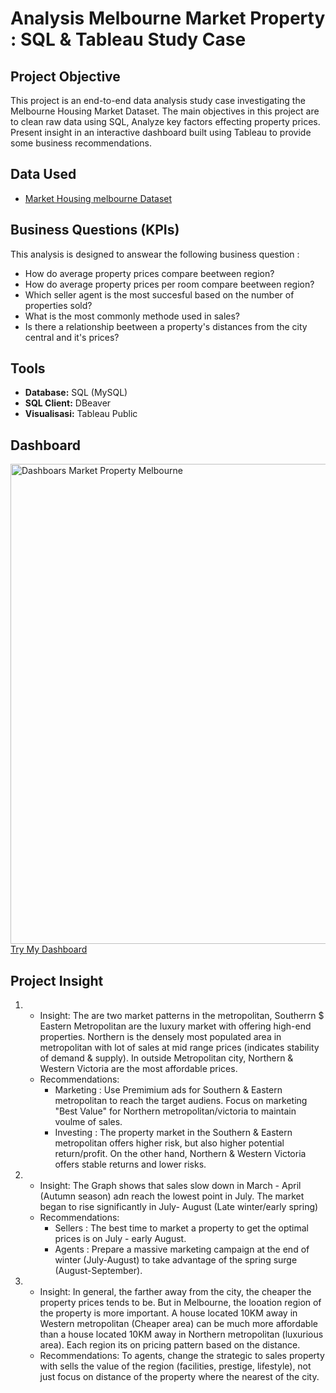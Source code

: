 # Analysis Melbourne Market Property : SQL & Tableau Study Case 

## Project Objective
This project is an end-to-end data analysis study case investigating the Melbourne Housing Market Dataset. The main objectives in this project are to clean raw data using SQL, Analyze key factors effecting property prices. Present insight in an interactive dashboard built using Tableau to provide some business recommendations.

## Data Used
- <a href=https://github.com/jefryramadhan/Data-Analysis--Melbourne-Housing-Dashboard/blob/main/Melbourne%20total%20cleaned.csv>Market Housing melbourne Dataset</a>

## Business Questions (KPIs)
This analysis is designed to answear the following business question : 
- How do average property prices compare beetween region?
- How do average property prices per room compare beetween region? 
- Which seller agent is the most succesful based on the number of properties sold?
- What is the most commonly methode used  in sales?
- Is there a relationship beetween a property's distances from the city central and it's prices?

## Tools
* **Database:** SQL (MySQL)
* **SQL Client:** DBeaver
* **Visualisasi:** Tableau Public

## Dashboard 
<img width="1366" height="768" alt="Dashboars Market Property Melbourne" src="https://github.com/user-attachments/assets/0bc428f2-7907-474f-83f1-7d6dfa7f04a0" />
<a href="https://public.tableau.com/app/profile/rahmad.jefry.r/viz/MarketPropertyMelbourneDashboard/Dashboard1?publish=yes">Try My Dashboard</a>

## Project Insight
1. - Insight: The are two market patterns in the metropolitan, Southerrn $ Eastern Metropolitan are the luxury market with offering high-end properties. Northern is the densely most populated area in metropolitan with lot of sales at mid range prices (indicates stability of  demand & supply). In outside Metropolitan city, Northern & Western Victoria are the most affordable prices.
   - Recommendations:
     - Marketing : Use Premimium ads for Southern & Eastern metropolitan to reach the target audiens. Focus on marketing "Best Value" for Northern metropolitan/victoria to maintain voulme of sales.
     - Investing : The property market in the Southern & Eastern metropolitan offers higher risk, but also higher potential return/profit. On the other hand, Northern & Western Victoria offers stable returns and lower risks.
2. - Insight: The Graph shows that sales slow down in March - April (Autumn season) adn reach the lowest point in July. The market began to rise significantly in July- August (Late winter/early spring)
   - Recommendations:
      - Sellers : The best time to market a property to get the optimal prices is on July -  early August.
      - Agents : Prepare a massive marketing campaign at the end of winter (July-August) to take advantage of the spring surge (August-September).
3. - Insight: In general, the farther away from the city, the cheaper the property prices tends to be. But in Melbourne, the looation region of the property is more important. A house located 10KM away in Western metropolitan (Cheaper area) can be much more affordable than a house located 10KM away in Northern metropolitan (luxurious area). Each region its on pricing pattern based on the distance.
   - Recommendations: To agents, change the strategic to sales property  with  sells the value of the region (facilities, prestige, lifestyle), not just focus on distance of the property where the nearest of the city.
